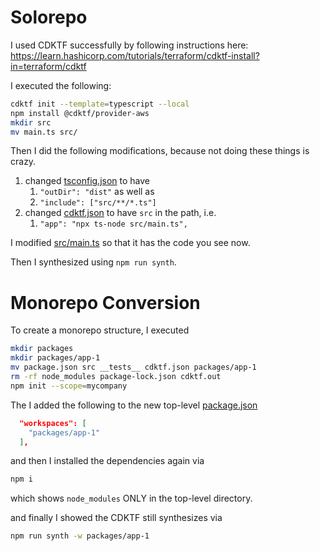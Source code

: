 
# Solorepo
I used CDKTF successfully by following instructions here:
https://learn.hashicorp.com/tutorials/terraform/cdktf-install?in=terraform/cdktf


I executed the following:
```bash
cdktf init --template=typescript --local
npm install @cdktf/provider-aws
mkdir src
mv main.ts src/
```

Then I did the following modifications, because not doing these things is crazy.
1. changed [tsconfig.json](./tsconfig.json) to have
   1. `"outDir": "dist"` as well as 
   2. `"include": ["src/**/*.ts"]` 
2. changed [cdktf.json](./cdktf.json) to have `src` in the path, i.e.
   1. `"app": "npx ts-node src/main.ts",`

I modified [src/main.ts](./src/main.ts) so that it has the code you see now.

Then I synthesized using `npm run synth`.

# Monorepo Conversion
To create a monorepo structure, I executed
```bash
mkdir packages
mkdir packages/app-1
mv package.json src __tests__ cdktf.json packages/app-1
rm -rf node_modules package-lock.json cdktf.out
npm init --scope=mycompany
```

The I added the following to the new top-level [package.json](./package.json)
```json
  "workspaces": [
    "packages/app-1"
  ],
```

and then I installed the dependencies again via
```bash
npm i
```

which shows `node_modules` ONLY in the top-level directory.

and finally I showed the CDKTF still synthesizes via
```bash
npm run synth -w packages/app-1 
```
